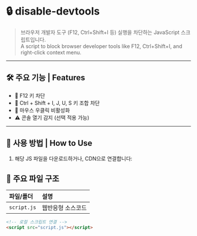 # 🔒 disable-devtools  
> 브라우저 개발자 도구 (F12, Ctrl+Shift+I 등) 실행을 차단하는 JavaScript 스크립트입니다.  
> A script to block browser developer tools like F12, Ctrl+Shift+I, and right-click context menu.

---

## 🛠 주요 기능 | Features

- 🔐 F12 키 차단
- 🧱 Ctrl + Shift + I, J, U, S 키 조합 차단
- 🚫 마우스 우클릭 비활성화
- ⚠️ 콘솔 열기 감지 (선택 적용 가능)

---

## 📁 사용 방법 | How to Use

1. 해당 JS 파일을 다운로드하거나, CDN으로 연결합니다:

## 📂 주요 파일 구조
| 파일/폴더 | 설명 |
|:---|:---|
| `script.js` | 웹반응형 소스코드

```html
<!-- 로컬 스크립트 연결 -->
<script src="script.js"></script>
